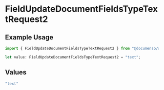 # FieldUpdateDocumentFieldsTypeTextRequest2

## Example Usage

```typescript
import { FieldUpdateDocumentFieldsTypeTextRequest2 } from "@documenso/sdk-typescript/models/operations";

let value: FieldUpdateDocumentFieldsTypeTextRequest2 = "text";
```

## Values

```typescript
"text"
```